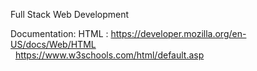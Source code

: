 
Full Stack Web Development

Documentation:
HTML : https://developer.mozilla.org/en-US/docs/Web/HTML <br/>
&nbsp;              https://www.w3schools.com/html/default.asp

